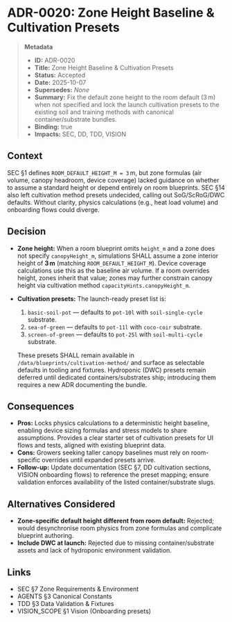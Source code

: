 # ADR-0020: Zone Height Baseline & Cultivation Presets

> **Metadata**
>
> - **ID:** ADR-0020
> - **Title:** Zone Height Baseline & Cultivation Presets
> - **Status:** Accepted
> - **Date:** 2025-10-07
> - **Supersedes:** _None_
> - **Summary:** Fix the default zone height to the room default (3 m) when not specified and lock the launch cultivation presets to the existing soil and training methods with canonical container/substrate bundles.
> - **Binding:** true
> - **Impacts:** SEC, DD, TDD, VISION

## Context

SEC §1 defines `ROOM_DEFAULT_HEIGHT_M = 3` m, but zone formulas (air volume, canopy headroom, device coverage) lacked guidance on whether to assume a standard height or depend entirely on room blueprints. SEC §14 also left cultivation method presets undecided, calling out SoG/ScRoG/DWC defaults. Without clarity, physics calculations (e.g., heat load volume) and onboarding flows could diverge.

## Decision

- **Zone height:** When a room blueprint omits `height_m` and a zone does not specify `canopyHeight_m`, simulations SHALL assume a zone interior height of **3 m** (matching `ROOM_DEFAULT_HEIGHT_M`). Device coverage calculations use this as the baseline air volume. If a room overrides height, zones inherit that value; zones may further constrain canopy height via cultivation method `capacityHints.canopyHeight_m`.
- **Cultivation presets:** The launch-ready preset list is:
  1. `basic-soil-pot` — defaults to `pot-10l` with `soil-single-cycle` substrate.
  2. `sea-of-green` — defaults to `pot-11l` with `coco-coir` substrate.
  3. `screen-of-green` — defaults to `pot-25l` with `soil-multi-cycle` substrate.

  These presets SHALL remain available in `/data/blueprints/cultivation-method/` and surface as selectable defaults in tooling and fixtures. Hydroponic (DWC) presets remain deferred until dedicated containers/substrates ship; introducing them requires a new ADR documenting the bundle.

## Consequences

- **Pros:** Locks physics calculations to a deterministic height baseline, enabling device sizing formulas and stress models to share assumptions. Provides a clear starter set of cultivation presets for UI flows and tests, aligned with existing blueprint data.
- **Cons:** Growers seeking taller canopy baselines must rely on room-specific overrides until expanded presets arrive.
- **Follow-up:** Update documentation (SEC §7, DD cultivation sections, VISION onboarding flows) to reference the preset mapping; ensure validation enforces availability of the listed container/substrate slugs.

## Alternatives Considered

- **Zone-specific default height different from room default:** Rejected; would desynchronise room physics from zone formulas and complicate blueprint authoring.
- **Include DWC at launch:** Rejected due to missing container/substrate assets and lack of hydroponic environment validation.

## Links

- SEC §7 Zone Requirements & Environment
- AGENTS §3 Canonical Constants
- TDD §3 Data Validation & Fixtures
- VISION_SCOPE §1 Vision (Onboarding presets)
